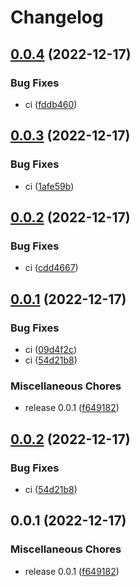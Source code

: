 # Changelog

## [0.0.4](https://github.com/MuZhou233/Sentinel/compare/v0.0.3...v0.0.4) (2022-12-17)


### Bug Fixes

* ci ([fddb460](https://github.com/MuZhou233/Sentinel/commit/fddb460a87d4fa82879e95db9306c7472dac8a26))

## [0.0.3](https://github.com/MuZhou233/Sentinel/compare/v0.0.2...v0.0.3) (2022-12-17)


### Bug Fixes

* ci ([1afe59b](https://github.com/MuZhou233/Sentinel/commit/1afe59b20ea1868ffd0398e766983f0c9846a56c))

## [0.0.2](https://github.com/MuZhou233/Sentinel/compare/v0.0.1...v0.0.2) (2022-12-17)


### Bug Fixes

* ci ([cdd4667](https://github.com/MuZhou233/Sentinel/commit/cdd46672e32bf85b1cbd4e8c6ca4dae4181269c7))

## [0.0.1](https://github.com/MuZhou233/Sentinel/compare/v0.0.2...v0.0.1) (2022-12-17)


### Bug Fixes

* ci ([09d4f2c](https://github.com/MuZhou233/Sentinel/commit/09d4f2caf0a432f5bb7cf9752a081af4c7be1199))
* ci ([54d21b8](https://github.com/MuZhou233/Sentinel/commit/54d21b8172fd401c8804fe3394abfccc3fe660d9))


### Miscellaneous Chores

* release 0.0.1 ([f649182](https://github.com/MuZhou233/Sentinel/commit/f6491828e5223fd47110c81953fb3fc7c4fbe4ba))

## [0.0.2](https://github.com/TuiHub/Sentinel/compare/v0.0.1...v0.0.2) (2022-12-17)


### Bug Fixes

* ci ([54d21b8](https://github.com/TuiHub/Sentinel/commit/54d21b8172fd401c8804fe3394abfccc3fe660d9))

## 0.0.1 (2022-12-17)


### Miscellaneous Chores

* release 0.0.1 ([f649182](https://github.com/TuiHub/Sentinel/commit/f6491828e5223fd47110c81953fb3fc7c4fbe4ba))
